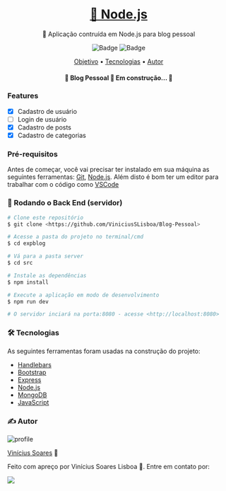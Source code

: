 <h1 align="center">
    <a href="https://nodejs.org/">🔗 Node.js</a>
</h1>
<p align="center">🚀 Aplicação contruída em Node.js para blog pessoal</p>
<div display="flex" align="center">
  <img src="https://img.shields.io/badge/npm%20-v8.1.1-blue" alt="Badge"/>
  <img src="https://img.shields.io/apm/l/npm" alt="Badge"/>
</div>

<p align="center">
 <a href="#objetivo">Objetivo</a> •
 <a href="#tecnologias">Tecnologias</a> • 
 <a href="#autor">Autor</a>
</p>

<h4 align="center"> 
	🚧  Blog Pessoal 🚀 Em construção...  🚧
</h4>

### Features

- [x] Cadastro de usuário
- [ ] Login de usuário
- [x] Cadastro de posts
- [x] Cadastro de categorias

### Pré-requisitos

Antes de começar, você vai precisar ter instalado em sua máquina as seguintes ferramentas:
[Git](https://git-scm.com), [Node.js](https://nodejs.org/en/). 
Além disto é bom ter um editor para trabalhar com o código como [VSCode](https://code.visualstudio.com/)

### 🎲 Rodando o Back End (servidor)

```bash
# Clone este repositório
$ git clone <https://github.com/ViniciusSLisboa/Blog-Pessoal>

# Acesse a pasta do projeto no terminal/cmd
$ cd expblog

# Vá para a pasta server
$ cd src

# Instale as dependências
$ npm install

# Execute a aplicação em modo de desenvolvimento
$ npm run dev

# O servidor inciará na porta:8080 - acesse <http://localhost:8080>
```

### 🛠 Tecnologias

As seguintes ferramentas foram usadas na construção do projeto:

- [Handlebars](https://handlebarsjs.com/)
- [Bootstrap](https://getbootstrap.com/)
- [Express](https://expressjs.com/)
- [Node.js](https://nodejs.org/en/)
- [MongoDB](https://www.mongodb.com/)
- [JavaScript](https://www.javascript.com/)

### ✍️ Autor 
<img src="https://avatars.githubusercontent.com/u/86809317?v=4" alt="profile" border-radius="30px">

[Vinícius Soares](https://github.com/ViniciusSLisboa) 🚀

<p>Feito com apreço por Vinícius Soares Lisboa 👋. Entre em contato por: </p>

<a href="https://www.instagram.com/vnsoaresl" alt="Instagram" target="_blank">
  <img src="https://img.shields.io/badge/-Instagram-DF0174?style=for-the-badge&labelColor=DF0174&logo=instagram&logoColor=white&link=https://www.instagram.com/vnsoaresl">
</a>

